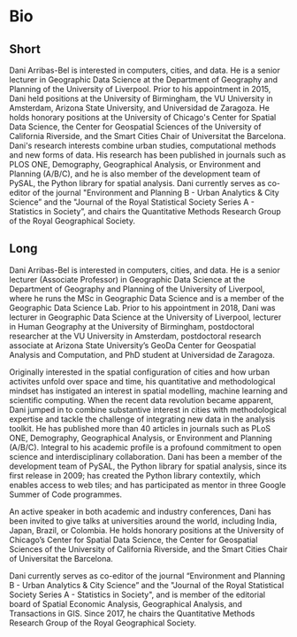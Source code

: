 # Bio

## Short

Dani Arribas-Bel is interested in computers, cities, and data. He is a senior lecturer in Geographic Data Science at the Department of Geography and Planning of the University of Liverpool. Prior to his appointment in 2015, Dani held positions at the University of Birmingham, the VU University in Amsterdam, Arizona State University, and Universidad de Zaragoza. He holds honorary positions at the University of Chicago's Center for Spatial Data Science, the Center for Geospatial Sciences of the University of California Riverside, and the Smart Cities Chair of Universitat the Barcelona. Dani's research interests combine urban studies, computational methods and new forms of data. His research has been published in journals such as PLOS ONE, Demography, Geographical Analysis, or Environment and Planning (A/B/C), and he is also member of the development team of PySAL, the Python library for spatial analysis. Dani currently serves as co-editor of the journal "Environment and Planning B - Urban Analytics & City Science” and the "Journal of the Royal Statistical Society Series A - Statistics in Society”, and chairs the Quantitative Methods Research Group of the Royal Geographical Society.

## Long

Dani Arribas-Bel is interested in computers, cities, and data. He is a senior lecturer (Associate Professor) in Geographic Data Science at the Department of Geography and Planning of the University of Liverpool, where he runs the MSc in Geographic Data Science and is a member of the Geographic Data Science Lab. Prior to his appointment in 2018, Dani was lecturer in Geographic Data Science at the University of Liverpool, lecturer in Human Geography at the University of Birmingham, postdoctoral researcher at the VU University in Amsterdam, postdoctoral research associate at Arizona State University’s GeoDa Center for Geospatial Analysis and Computation, and PhD student at Universidad de Zaragoza.

Originally interested in the spatial configuration of cities and how urban activites unfold over space and time, his quantitative and methodological mindset has instigated an interest in spatial modelling, machine learning and scientific computing. When the recent data revolution became apparent, Dani jumped in to combine substantive interest in cities with methodological expertise and tackle the challenge of integrating new data in the analysis toolkit. He has published more than 40 articles in journals such as PLoS ONE, Demography, Geographical Analysis, or Environment and Planning (A/B/C). Integral to his academic profile is a profound commitment to open science and interdisciplinary collaboration. Dani has been a member of the development team of PySAL, the Python library for spatial analysis, since its first release in 2009; has created the Python library contextily, which enables access to web tiles; and has participated as mentor in three Google Summer of Code programmes.

An active speaker in both academic and industry conferences, Dani has been invited to give talks at universities around the world, including India, Japan, Brazil, or Colombia. He holds honorary positions at the University of Chicago’s Center for Spatial Data Science, the Center for Geospatial Sciences of the University of California Riverside, and the Smart Cities Chair of Universitat the Barcelona.

Dani currently serves as co-editor of the journal “Environment and Planning B - Urban Analytics & City Science” and the "Journal of the Royal Statistical Society Series A - Statistics in Society", and is member of the editorial board of Spatial Economic Analysis, Geographical Analysis, and Transactions in GIS. Since 2017, he chairs the Quantitative Methods Research Group of the Royal Geographical Society.
